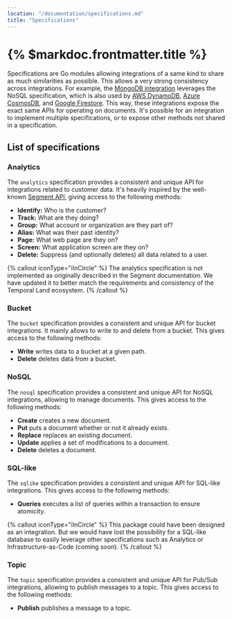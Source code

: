 ```yaml
---
location: "/documentation/specifications.md"
title: "Specifications"
---
```


# {% $markdoc.frontmatter.title %}

Specifications are Go modules allowing integrations of a same kind to share as
much similarities as possible. This allows a very strong consistency across
integrations. For example, the [MongoDB integration](/integrations/mongodb)
leverages the NoSQL specification, which is also used by
[AWS DynamoDB](/integrations/aws), [Azure CosmosDB](/integrations/azure), and
[Google Firestore](/integrations/google). This way, these integrations expose
the exact same APIs for operating on documents. It's possible for an integration
to implement multiple specifications, or to expose other methods not shared in
a specification.

## List of specifications

### Analytics

The `analytics` specification provides a consistent and unique API for integrations
related to customer data. It's heavily inspired by the well-known
[Segment API](https://segment.com/docs/connections/spec/), giving access to the
following methods:

- **Identify:** Who is the customer?
- **Track:** What are they doing?
- **Group:** What account or organization are they part of?
- **Alias:** What was their past identity?
- **Page:** What web page are they on?
- **Screen:** What application screen are they on?
- **Delete:** Suppress (and optionally deletes) all data related to a user.

{% callout iconType="iInCircle" %}
  The analytics specification is not implemented as originally described in the
  Segment documentation. We have updated it to better match the requirements and
  consistency of the Temporal Land ecosystem.
{% /callout %}

### Bucket

The `bucket` specification provides a consistent and unique API for bucket
integrations. It mainly allows to write to and delete from a bucket. This gives
access to the following methods:
- **Write** writes data to a bucket at a given path.
- **Delete** deletes data from a bucket.

### NoSQL

The `nosql` specification provides a consistent and unique API for NoSQL
integrations, allowing to manage documents. This gives access to the following
methods:
- **Create** creates a new document.
- **Put** puts a document whether or not it already exists.
- **Replace** replaces an existing document.
- **Update** applies a set of modifications to a document.
- **Delete** deletes a document.

### SQL-like

The `sqlike` specification provides a consistent and unique API for SQL-like
integrations. This gives access to the following methods:
- **Queries** executes a list of queries within a transaction to ensure atomicity.

{% callout iconType="iInCircle" %}
  This package could have been designed as an integration. But we would have lost
  the possibility for a SQL-like database to easily leverage other specifications
  such as Analytics or Infrastructure-as-Code (coming soon).
{% /callout %}

### Topic

The `topic` specification provides a consistent and unique API for Pub/Sub
integrations, allowing to publish messages to a topic. This gives access to the
following methods:
- **Publish** publishes a message to a topic.
